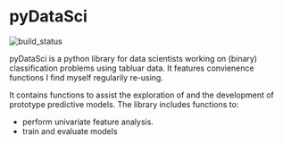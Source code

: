 # pyDataSci
![build_status](https://travis-ci.org/FChmiel/pyDataSci.svg?branch=master)

pyDataSci is a python library for data scientists working on (binary) classification problems using tabluar data. It features convienence functions I find myself regularily re-using. 

It contains functions to assist the exploration of and the development of prototype predictive models. The library includes functions to:

- perform univariate feature analysis.
- train and evaluate models

